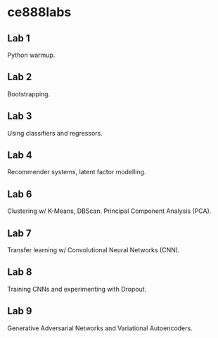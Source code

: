 # ce888labs

## Lab 1

Python warmup.

## Lab 2

Bootstrapping.

## Lab 3

Using classifiers and regressors.

## Lab 4

Recommender systems, latent factor modelling.

## Lab 6

Clustering w/ K-Means, DBScan. Principal Component Analysis (PCA).

## Lab 7

Transfer learning w/ Convolutional Neural Networks (CNN). 

## Lab 8

Training CNNs and experimenting with Dropout.

## Lab 9

Generative Adversarial Networks and Variational Autoencoders.


